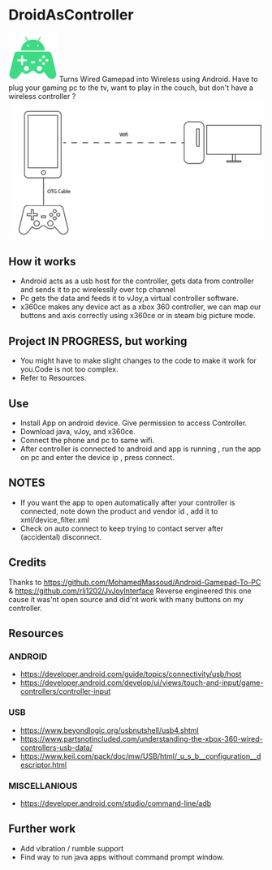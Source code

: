 # DroidAsController
![logo](Windows_Swing_application\DroidAsControllerServer\src\DroidAsControllerServer\icon_pc.png)
Turns Wired Gamepad into Wireless using Android.
Have to plug your gaming pc to the tv, want to play in the couch, but don't have a wireless controller ?
![infographic](infographics/main.jpg)
## How it works
* Android acts as a usb host for the controller, gets data from controller and sends it to pc wirelesslly over tcp channel
* Pc gets the data and feeds it to vJoy,a virtual controller software.
* x360ce makes any device act as a xbox 360 controller, we can map our buttons and axis correctly using x360ce or in steam big picture mode.
## Project IN PROGRESS, but working
* You might have to make slight changes to the code to make it work for you.Code is not too complex.
* Refer to Resources.
## Use 
* Install App on android device. Give permission to access Controller.
* Download java, vJoy, and x360ce.
* Connect the phone and pc to same wifi.
* After controller is connected to android and app is running , run the app on pc and enter the device ip , press connect.

## NOTES
* If you want the app to open automatically after your controller is connected, note down the product and vendor id , add it to xml/device_filter.xml
* Check on auto connect to keep trying to contact server after (accidental) disconnect.
## Credits
Thanks to https://github.com/MohamedMassoud/Android-Gamepad-To-PC
& https://github.com/rlj1202/JvJoyInterface
Reverse engineered this one cause it was'nt open source and did'nt work with many buttons on my controller.
## Resources
### ANDROID
* https://developer.android.com/guide/topics/connectivity/usb/host
* https://developer.android.com/develop/ui/views/touch-and-input/game-controllers/controller-input
### USB
* https://www.beyondlogic.org/usbnutshell/usb4.shtml
* https://www.partsnotincluded.com/understanding-the-xbox-360-wired-controllers-usb-data/
* https://www.keil.com/pack/doc/mw/USB/html/_u_s_b__configuration__descriptor.html
### MISCELLANIOUS
* https://developer.android.com/studio/command-line/adb

## Further work
* Add vibration / rumble support
* Find way to run java apps without command prompt window.
